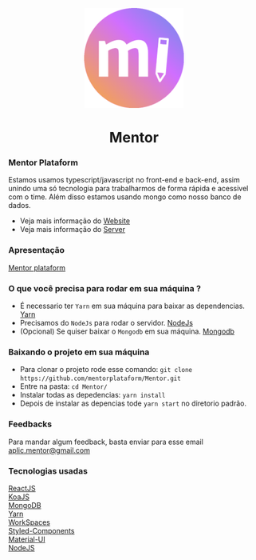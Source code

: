 <p align="center">
   <img src="./images/MentorApp.png" height="200px" />
</p>
<p>
   <h1  align="center">Mentor</h1> 
<p/>

### Mentor Plataform
  Estamos usamos typescript/javascript no front-end e back-end, assim unindo uma só tecnologia para trabalharmos de forma rápida e acessivel com o time.
  Além disso estamos usando mongo como nosso banco de dados.
  <br/>
  - Veja mais informação do [Website](https://github.com/mentorplataform/Mentor/blob/master/packages/web/)<br/>
  - Veja mais informação do [Server](https://github.com/mentorplataform/Mentor/blob/master/packages/server/)<br/>
  
### Apresentação
  [Mentor plataform](https://github.com/mentorplataform/Mentor/blob/master/Mentor_-_Projeto.pdf)

### O que você precisa para rodar em sua máquina ? 
- É necessario ter `Yarn` em sua máquina para baixar as dependencias. [Yarn](https://classic.yarnpkg.com/en/docs/install/)
- Precisamos do `NodeJs` para rodar o servidor. [NodeJs](https://nodejs.org/en/download/)
- (Opcional) Se quiser baixar o `Mongodb` em sua máquina. [Mongodb](https://docs.mongodb.com/manual/administration/install-community/)

### Baixando o projeto em sua máquina

- Para clonar o projeto rode esse comando: `git clone https://github.com/mentorplataform/Mentor.git`
- Entre na pasta: `cd Mentor/`
- Instalar todas as depedencias: `yarn install`
- Depois de instalar as depencias tode `yarn start` no diretorio padrão.

### Feedbacks

Para mandar algum feedback, basta enviar para esse email [aplic.mentor@gmail.com](aplic.mentor@gmail.com)<br/>


### Tecnologias usadas

[ReactJS](https://reactjs.org/)<br/>
[KoaJS](https://koajs.com/)<br/>
[MongoDB](https://www.mongodb.com/)<br/>
[Yarn](https://yarnpkg.com/en/)<br/>
[WorkSpaces](https://yarnpkg.com/lang/en/docs/workspaces/)<br/>
[Styled-Components](https://www.styled-components.com/)<br/>
[Material-UI](https://material-ui.com/)<br/>
[NodeJS](https://nodejs.org/en/)<br/>
